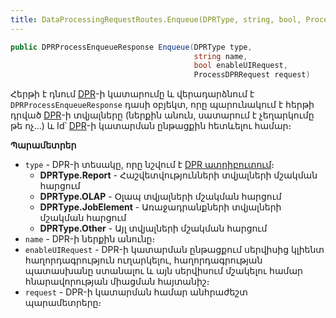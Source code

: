 ```yaml
---
title: DataProcessingRequestRoutes.Enqueue(DPRType, string, bool, ProcessDPRRequest) մեթոդ
---
```


```c#
public DPRProcessEnqueueResponse Enqueue(DPRType type, 
                                         string name, 
                                         bool enableUIRequest, 
                                         ProcessDPRRequest request)
```

Հերթի է դնում [DPR](../../../server_api/definitions/dpr.md)-ի կատարումը և վերադարձնում է `DPRProcessEnqueueResponse` դասի օբյեկտ, որը պարունակում է հերթի դրված [DPR](../../../server_api/definitions/dpr.md)-ի տվյալները (ներքին անուն, սատարում է չեղարկումը թե ոչ...) և Id՝ [DPR](../../../server_api/definitions/dpr.md)-ի կատարման ընթացքին հետևելու համար։

**Պարամետրեր**

* `type` - DPR-ի տեսակը, որը նշվում է [DPR ատրիբուտում](../../../server_api/types/attributes/DPRAttribute.md)։
  * **DPRType.Report** - Հաշվետվությունների տվյալների մշակման հարցում
  * **DPRType.OLAP** - Օլապ տվյալների մշակման հարցում
  * **DPRType.JobElement** - Առաջադրանքների տվյալների մշակման հարցում
  * **DPRType.Other** - Այլ տվյալների մշակման հարցում
* `name` - DPR-ի ներքին անունը։
* `enableUIRequest` - DPR-ի կատարման ընթացքում սերվիսից կլիենտ հաղորդագրություն ուղարկելու, հաղորդագրության պատասխանը ստանալու և այն սերվիսում մշակելու համար հնարավորության միացման հայտանիշ։
* `request` - DPR-ի կատարման համար անհրաժեշտ պարամետրերը։
